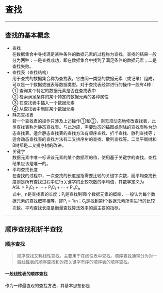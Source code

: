 # 查找  
---  
## 查找的基本概念  
+ 查找  
  在数据集合中寻找满足某种条件的数据元素的过程称为查找。查找的结果一般分为两种：一是查找成功，即在数据集合中找到了满足条件的数据元素；二是查找失败。  
+ 查找表（查找结构）  
  用于查找的数据集合称为查找表，它由同一类型的数据元素（或记录）组成，可以是一个数据或链表等数据类型。对于查找表经常进行的操作一般有4种：  
  ① 查询某个特定的数据元素是否在查找表中  
  ② 检索满足条件的某个特定的数据元素的各种属性  
  ③ 在查找表中插入一个数据元素  
  ④ 从查找表中删除某个数据元素  
+ 静态查找表  
  若一个查找表的操作只涉及上述操作①和②，则无须动态地修改查找表，此类查找表称为静态查找表。与此对应，需要动态的插图或删除的查找表称为动态查找表。适合静态查找表的查找方法有顺序查找、折半查找、散列查找等；适合动态查找表的查找方法有二叉排序树的查找、散列查找等。二叉平衡树和B树都是二叉排序树的改进。  
+ 关键字  
  数据元素中唯一标识该元素的某个数据项的值，使用基于关键字的查找，查找结果应该是唯一的。  
+ 平均查找长度  
  在查找的过程中，一次查找的长度是指需要比较的关键字次数，而平均查找长度则是所有查找过程中进行关键字的比较次数的平均值，其数学定义为  
  ASL = P<sub>1</sub>C<sub>1</sub> + ··· + P<sub>i</sub>C<sub>i</sub> + ··· + P<sub>n</sub>C<sub>n</sub>  
  式中，n是查找表的长度；P<sub>i</sub>是查找到第i个数据元素的概率，一般认为每个数据元素的查找概率相等，即P<sub>i</sub> = 1/n；C<sub>i</sub>是找到第i个数据元素所需进行的比较次数。平均查找长度是衡量查找算法效率的最主要的指标。 

---  
## 顺序查找和折半查找  
### 顺序查找  
> 顺序查找又称线性查找，主要用于在线性表中查找。顺序查找通常分为对一般线性表的顺序查找和对按关键字有序的顺序表的顺序查找。  

#### 一般线性表的顺序查找  
作为一种最直观的查找方法，其基本思想都是
